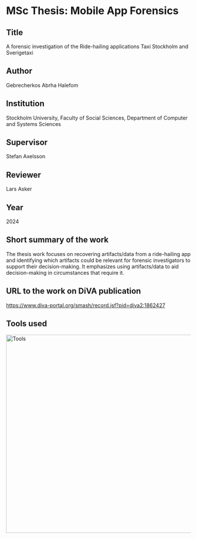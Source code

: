 # MSc Thesis: Mobile App Forensics

## Title
A forensic investigation of the Ride-hailing applications Taxi Stockholm and Sverigetaxi

## Author
Gebrecherkos Abrha Halefom

## Institution
Stockholm University, Faculty of Social Sciences, Department of Computer and Systems Sciences

## Supervisor
Stefan Axelsson

## Reviewer
Lars Asker

## Year
2024

## Short summary of the work
The thesis work focuses on recovering artifacts/data from a ride-hailing app and identifying which artifacts could be relevant for forensic investigators to support their decision-making. It emphasizes using artifacts/data to aid decision-making in circumstances that require it.

## URL to the work on DiVA publication
https://www.diva-portal.org/smash/record.jsf?pid=diva2:1862427

 ## Tools used
<img width="541" alt="Tools" src="https://github.com/GebrecherkosAbrha/MSc-thesis-mobile-app-forensics/assets/73259009/e22ddab3-a5c8-47e6-9f55-bfc10e3e75e3">
